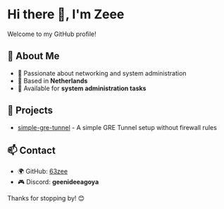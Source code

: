 # Hi there 👋, I'm Zeee

Welcome to my GitHub profile!  

## 🚀 About Me
- 🔹 Passionate about networking and system administration  
- 🔹 Based in **Netherlands**  
- 🔹 Available for **system administration tasks**  

## 📂 Projects
- [simple-gre-tunnel](https://github.com/63zee/simple-gre-tunnel) - A simple GRE Tunnel setup without firewall rules  

## 📫 Contact
- 🌍 GitHub: [63zee](https://github.com/63zee)  
- 🎮 Discord: **geenideeagoya**  

Thanks for stopping by! 😊
